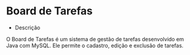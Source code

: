 # Board de Tarefas



- Descrição

O Board de Tarefas é um sistema de gestão de tarefas desenvolvido em Java com MySQL. Ele permite o cadastro, edição e exclusão de tarefas.
